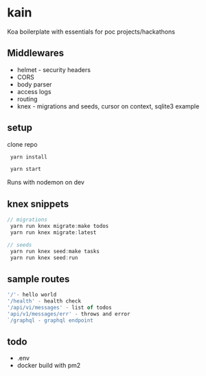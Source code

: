 # kain

Koa boilerplate with essentials for poc projects/hackathons

## Middlewares

- helmet - security headers
- CORS
- body parser
- access logs
- routing
- knex - migrations and seeds, cursor on context, sqlite3 example

## setup

clone repo

```js
 yarn install

 yarn start
```

Runs with nodemon on dev

## knex snippets

```js
// migrations
 yarn run knex migrate:make todos
 yarn run knex migrate:latest

// seeds
 yarn run knex seed:make tasks
 yarn run knex seed:run
```

## sample routes

```js
'/'- hello world
'/health' - health check
'/api/vi/messages' - list of todos
'api/v1/messages/err' - throws and error
`/graphql - graphql endpoint
```

## todo

- .env
- docker build with pm2
